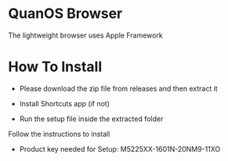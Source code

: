 # QuanOS Browser
The lightweight browser uses Apple Framework

# How To Install
- Please download the zip file from releases and then extract it

- Install Shortcuts app (if not)

- Run the setup file inside the extracted folder

Follow the instructions to install

- Product key needed for Setup: M5225XX-1601N-20NM9-11XO
